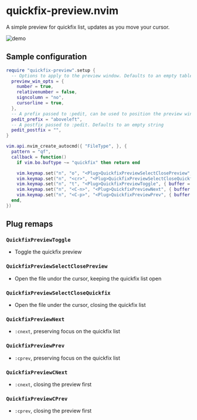 # quickfix-preview.nvim

A simple preview for quickfix list, updates as you move your cursor.

![demo](https://elanmed.dev/nvim-plugins/quickfix-preview.gif)

## Sample configuration

```lua 
require "quickfix-preview".setup {
  -- Options to apply to the preview window. Defaults to an empty table
  preview_win_opts = {
    number = true,
    relativenumber = false,
    signcolumn = "no",
    cursorline = true,
  },
  -- A prefix passed to :pedit, can be used to position the preview window. Defaults to `aboveleft`
  pedit_prefix = "aboveleft", 
  -- A postfix passed to :pedit. Defaults to an empty string
  pedit_postfix = "",
}

vim.api.nvim_create_autocmd({ "FileType", }, {
  pattern = "qf",
  callback = function()
    if vim.bo.buftype ~= "quickfix" then return end

    vim.keymap.set("n", "o", "<Plug>QuickfixPreviewSelectClosePreview", { buffer = true, })
    vim.keymap.set("n", "<cr>", "<Plug>QuickfixPreviewSelectCloseQuickfix", { buffer = true, })
    vim.keymap.set("n", "t", "<Plug>QuickfixPreviewToggle", { buffer = true, })
    vim.keymap.set("n", "<C-n>", "<Plug>QuickfixPreviewNext", { buffer = true, })
    vim.keymap.set("n", "<C-p>", "<Plug>QuickfixPreviewPrev", { buffer = true, })
  end,
})
```

## Plug remaps

### `QuickfixPreviewToggle`
- Toggle the quickfix preview

### `QuickfixPreviewSelectClosePreview`
- Open the file undor the cursor, keeping the quickfix list open

### `QuickfixPreviewSelectCloseQuickfix`
- Open the file under the cursor, closing the quickfix list

### `QuickfixPreviewNext`
- `:cnext`, preserving focus on the quickfix list

### `QuickfixPreviewPrev`
- `:cprev`, preserving focus on the quickfix list

### `QuickfixPreviewCNext`
- `:cnext`, closing the preview first

### `QuickfixPreviewCPrev`
- `:cprev`, closing the preview first

